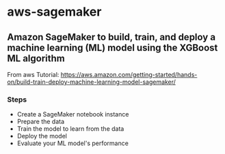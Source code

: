 # aws-sagemaker
## Amazon SageMaker to build, train, and deploy a machine learning (ML) model using the XGBoost ML algorithm
From aws Tutorial: https://aws.amazon.com/getting-started/hands-on/build-train-deploy-machine-learning-model-sagemaker/

### Steps
* Create a SageMaker notebook instance
* Prepare the data
* Train the model to learn from the data
* Deploy the model
* Evaluate your ML model's performance

